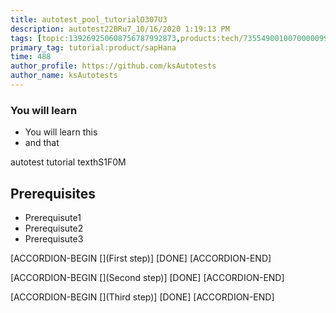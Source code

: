 ```yaml
---
title: autotest_pool_tutorialO307U3
description: autotest22BRu7_10/16/2020 1:19:13 PM
tags: [topic:139269250608756787992873,products:tech/73554900100700000996,tutorial:experience/advanced]
primary_tag: tutorial:product/sapHana
time: 488
author_profile: https://github.com/ksAutotests
author_name: ksAutotests
---
```

### You will learn
- You will learn this
- and that

autotest tutorial texthS1F0M

## Prerequisites
- Prerequisute1
- Prerequisute2
- Prerequisute3

[ACCORDION-BEGIN [](First step)]
[DONE]
[ACCORDION-END]

[ACCORDION-BEGIN [](Second step)]
[DONE]
[ACCORDION-END]

[ACCORDION-BEGIN [](Third step)]
[DONE]
[ACCORDION-END]


